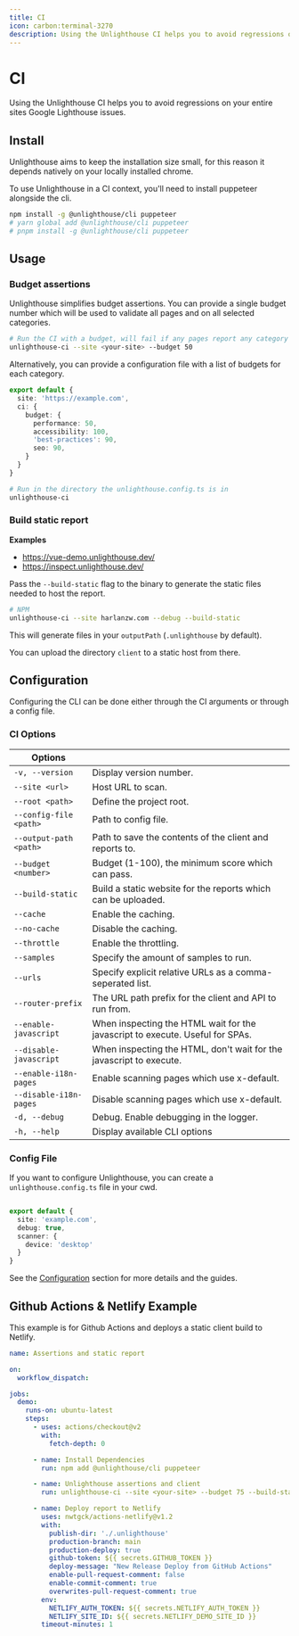 ```yaml
---
title: CI
icon: carbon:terminal-3270
description: Using the Unlighthouse CI helps you to avoid regressions on your entire sites Google Lighthouse issues.
---
```


# CI

Using the Unlighthouse CI helps you to avoid regressions on your entire sites Google Lighthouse issues.

## Install

Unlighthouse aims to keep the installation size small, for this reason it depends natively on your locally installed chrome.

To use Unlighthouse in a CI context, you'll need to install puppeteer alongside the cli.

```bash
npm install -g @unlighthouse/cli puppeteer
# yarn global add @unlighthouse/cli puppeteer
# pnpm install -g @unlighthouse/cli puppeteer
```

## Usage

### Budget assertions

Unlighthouse simplifies budget assertions. You can provide a single budget number which will be used
to validate all pages and on all selected categories.

```bash
# Run the CI with a budget, will fail if any pages report any category less than 50
unlighthouse-ci --site <your-site> --budget 50
```

Alternatively, you can provide a configuration file with a list of budgets for each category.

```ts unlighthouse.config.ts
export default {
  site: 'https://example.com',
  ci: {
    budget: {
      performance: 50,
      accessibility: 100,
      'best-practices': 90,
      seo: 90,
    }
  }
}
```

```bash
# Run in the directory the unlighthouse.config.ts is in
unlighthouse-ci
```

### Build static report

**Examples**

- https://vue-demo.unlighthouse.dev/
- https://inspect.unlighthouse.dev/

Pass the `--build-static` flag to the binary to generate the static files needed to host the report.

```bash
# NPM
unlighthouse-ci --site harlanzw.com --debug --build-static
```

This will generate files in your `outputPath` (`.unlighthouse` by default).

You can upload the directory `client` to a static host from there.

## Configuration

Configuring the CLI can be done either through the CI arguments or through a config file.

### CI Options

| Options                |                                                                                         |
|------------------------|-----------------------------------------------------------------------------------------|
| `-v, --version`        | Display version number.                                                                 |
| `--site <url>`         | Host URL to scan.                                                                |
| `--root <path>`        | Define the project root.                                                                |
| `--config-file <path>` | Path to config file.                                                                    |
| `--output-path <path>` | Path to save the contents of the client and reports to.                                 |
| `--budget <number>`    | Budget (1-100), the minimum score which can pass.                                |
| `--build-static`       | Build a static website for the reports which can be uploaded.                                |
| `--cache`              | Enable the caching.                                 |
| `--no-cache`           | Disable the caching.                     |
| `--throttle`           | Enable the throttling.                                                                  |
| `--samples`            | Specify the amount of samples to run.                                                                 |
| `--urls`               | Specify explicit relative URLs as a comma-seperated list.                                                                |
| `--router-prefix`      | The URL path prefix for the client and API to run from.                                                                |
| `--enable-javascript`  | When inspecting the HTML wait for the javascript to execute. Useful for SPAs.           |
| `--disable-javascript` | When inspecting the HTML, don't wait for the javascript to execute.                     |
| `--enable-i18n-pages`  | Enable scanning pages which use x-default.                                              |
| `--disable-i18n-pages` | Disable scanning pages which use x-default.                                             |
| `-d, --debug`          | Debug. Enable debugging in the logger.                                                          |
| `-h, --help`           | Display available CLI options                                                           |


### Config File

If you want to configure Unlighthouse, you can create a `unlighthouse.config.ts` file in your cwd.

```ts unlighthouse.config.ts

export default {
  site: 'example.com',
  debug: true,
  scanner: {
    device: 'desktop'
  }
}
```

See the [Configuration](#configuration) section for more details and the guides.


## Github Actions & Netlify Example

This example is for Github Actions and deploys a static client build to Netlify.

```yml unlighthouse.yml
name: Assertions and static report

on:
  workflow_dispatch:

jobs:
  demo:
    runs-on: ubuntu-latest
    steps:
      - uses: actions/checkout@v2
        with:
          fetch-depth: 0

      - name: Install Dependencies
        run: npm add @unlighthouse/cli puppeteer

      - name: Unlighthouse assertions and client
        run: unlighthouse-ci --site <your-site> --budget 75 --build-static

      - name: Deploy report to Netlify
        uses: nwtgck/actions-netlify@v1.2
        with:
          publish-dir: './.unlighthouse'
          production-branch: main
          production-deploy: true
          github-token: ${{ secrets.GITHUB_TOKEN }}
          deploy-message: "New Release Deploy from GitHub Actions"
          enable-pull-request-comment: false
          enable-commit-comment: true
          overwrites-pull-request-comment: true
        env:
          NETLIFY_AUTH_TOKEN: ${{ secrets.NETLIFY_AUTH_TOKEN }}
          NETLIFY_SITE_ID: ${{ secrets.NETLIFY_DEMO_SITE_ID }}
        timeout-minutes: 1
```
